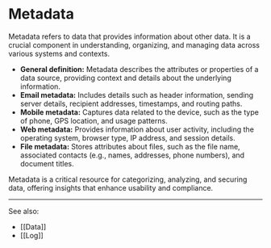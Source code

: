 # Metadata

Metadata refers to data that provides information about other data. It is a crucial component in understanding, organizing, and managing data across various systems and contexts.

- **General definition:** Metadata describes the attributes or properties of a data source, providing context and details about the underlying information.
- **Email metadata:** Includes details such as header information, sending server details, recipient addresses, timestamps, and routing paths.
- **Mobile metadata:** Captures data related to the device, such as the type of phone, GPS location, and usage patterns.
- **Web metadata:** Provides information about user activity, including the operating system, browser type, IP address, and session details.
- **File metadata:** Stores attributes about files, such as the file name, associated contacts (e.g., names, addresses, phone numbers), and document titles.

Metadata is a critical resource for categorizing, analyzing, and securing data, offering insights that enhance usability and compliance.

---

See also:

- [[Data]]
- [[Log]]
